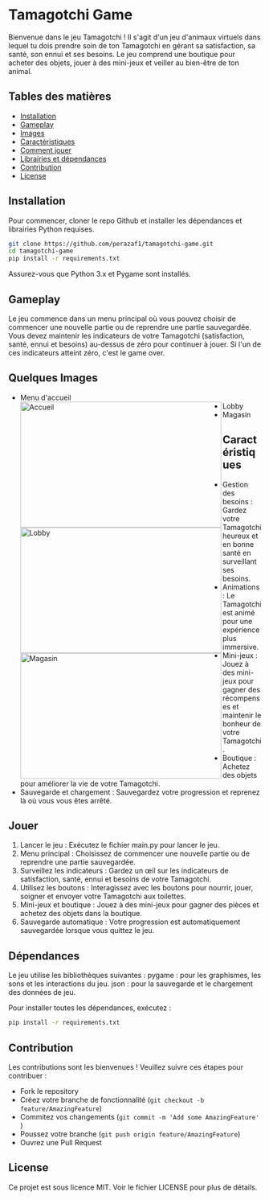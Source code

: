 # Tamagotchi Game

Bienvenue dans le jeu Tamagotchi ! Il s'agit d'un jeu d'animaux virtuels dans lequel tu dois prendre soin de ton Tamagotchi en gérant sa satisfaction, sa santé, son ennui et ses besoins. Le jeu comprend une boutique pour acheter des objets, jouer à des mini-jeux et veiller au bien-être de ton animal.

## Tables des matières

- [Installation](#installation)
- [Gameplay](#gameplay)
- [Images](#images)
- [Caractéristiques](#caractéristiques)
- [Comment jouer](#jouer)
- [Librairies et dépendances](#dépendances)
- [Contribution](#contributiion)
- [License](#license)

## Installation

Pour commencer, cloner le repo Github et installer les dépendances et librairies Python requises.

```sh
git clone https://github.com/perazaf1/tamagotchi-game.git
cd tamagotchi-game
pip install -r requirements.txt
```

Assurez-vous que Python 3.x et Pygame sont installés.

## Gameplay
Le jeu commence dans un menu principal où vous pouvez choisir de commencer une nouvelle partie ou de reprendre une partie sauvegardée. Vous devez maintenir les indicateurs de votre Tamagotchi (satisfaction, santé, ennui et besoins) au-dessus de zéro pour continuer à jouer. Si l'un de ces indicateurs atteint zéro, c'est le game over.

## Quelques Images
- Menu d'accueil <img align="left" height = "250px" width = "400px" alt="Accueil" src = "https://cdn.discordapp.com/attachments/782529104502587404/1241412902624301056/preview1.png?ex=664a1b5c&is=6648c9dc&hm=64823d93f39b903e22dca1263481963ba2ecf3b490358bc04d43e24141087849&">
- Lobby <img align="left" height = "250px" width = "400px" alt="Lobby" src = "https://cdn.discordapp.com/attachments/782529104502587404/1241412902976618650/preview2.png?ex=664a1b5c&is=6648c9dc&hm=6e8f2a5910ba025127d0457de16c398438117ee9211cb1471306de5901e53e96&">
- Magasin <img align="left" height = "250px" width = "400px" alt="Magasin" src = "https://cdn.discordapp.com/attachments/782529104502587404/1241412902372774050/preview3.png?ex=664a1b5c&is=6648c9dc&hm=a11f56877f5ffae8f96f847a919c3a7c8fc6c20de03b4ed0550d19fd51c38e78&">



## Caractéristiques
- Gestion des besoins : Gardez votre Tamagotchi heureux et en bonne santé en surveillant ses besoins.
- Animations : Le Tamagotchi est animé pour une expérience plus immersive.
- Mini-jeux : Jouez à des mini-jeux pour gagner des récompenses et maintenir le bonheur de votre Tamagotchi.
- Boutique : Achetez des objets pour améliorer la vie de votre Tamagotchi.
- Sauvegarde et chargement : Sauvegardez votre progression et reprenez là où vous vous êtes arrêté.

## Jouer 

1. Lancer le jeu : Exécutez le fichier main.py pour lancer le jeu.
2. Menu principal : Choisissez de commencer une nouvelle partie ou de reprendre une partie sauvegardée.
3. Surveillez les indicateurs : Gardez un œil sur les indicateurs de satisfaction, santé, ennui et besoins de votre Tamagotchi.
4. Utilisez les boutons : Interagissez avec les boutons pour nourrir, jouer, soigner et envoyer votre Tamagotchi aux toilettes.
5. Mini-jeux et boutique : Jouez à des mini-jeux pour gagner des pièces et achetez des objets dans la boutique.
6. Sauvegarde automatique : Votre progression est automatiquement sauvegardée lorsque vous quittez le jeu.

## Dépendances

Le jeu utilise les bibliothèques suivantes :
pygame : pour les graphismes, les sons et les interactions du jeu.
json : pour la sauvegarde et le chargement des données de jeu.

Pour installer toutes les dépendances, exécutez :
```sh
pip install -r requirements.txt
```

## Contribution

Les contributions sont les bienvenues ! Veuillez suivre ces étapes pour contribuer :

- Fork le repository
- Créez votre branche de fonctionnalité (``` git checkout -b feature/AmazingFeature ```)
- Commitez vos changements (```git commit -m 'Add some AmazingFeature' ```)
- Poussez votre branche (```git push origin feature/AmazingFeature```)
- Ouvrez une Pull Request

## License
Ce projet est sous licence MIT. Voir le fichier LICENSE pour plus de détails.